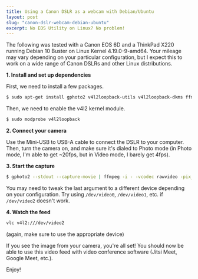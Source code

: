 ```yaml
---
title: Using a Canon DSLR as a webcam with Debian/Ubuntu
layout: post
slug: "canon-dslr-webcam-debian-ubuntu"
excerpt: No EOS Utility on Linux? No problem!
---
```


The following was tested with a Canon EOS 6D and a ThinkPad X220 running Debian 10 Buster on Linux Kernel 4.19.0-9-amd64. Your mileage may vary depending on your particular configuration, but I expect this to work on a wide range of Canon DSLRs and other Linux distributions.

**1. Install and set up dependencies**

First, we need to install a few packages.

```sh
$ sudo apt-get install gphoto2 v4l2loopback-utils v4l2loopback-dkms ffmpeg build-essential libelf-dev linux-headers-$(uname -r) unzip vlc
```

Then, we need to enable the v4l2 kernel module.

```sh
$ sudo modprobe v4l2loopback
```

**2. Connect your camera**

Use the Mini-USB to USB-A cable to connect the DSLR to your computer. Then, turn the camera on, and make sure it's dialed to Photo mode (in Photo mode, I'm able to get ~20fps, but in Video mode, I barely get 4fps).

**3. Start the capture**

```sh
$ gphoto2 --stdout --capture-movie | ffmpeg -i - -vcodec rawvideo -pix_fmt yuv420p -threads 0 -f v4l2 /dev/video2
```

You may need to tweak the last argument to a different device depending on your configuration. Try using `/dev/video0`, `/dev/video1`, etc. if `/dev/video2` doesn't work.

**4. Watch the feed**

```sh
vlc v4l2:///dev/video2
```

(again, make sure to use the appropriate device)

If you see the image from your camera, you're all set! You should now be able to use this video feed with video conference software (Jitsi Meet, Google Meet, etc.).

Enjoy!
